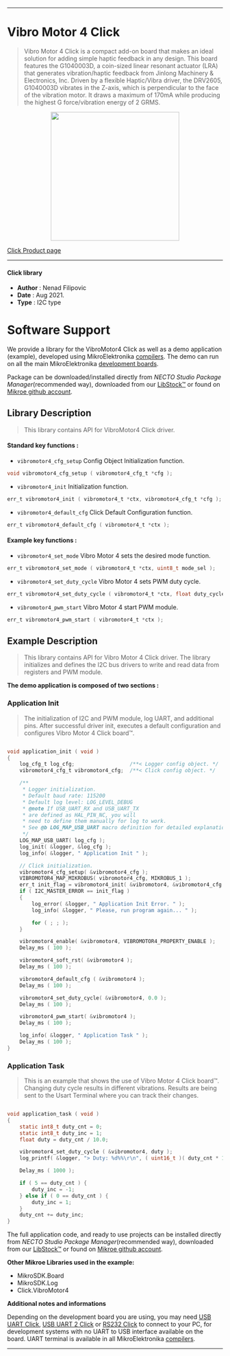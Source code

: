 
---
# Vibro Motor 4 Click

> Vibro Motor 4 Click is a compact add-on board that makes an ideal solution for adding simple haptic feedback in any design. This board features the G1040003D, a coin-sized linear resonant actuator (LRA) that generates vibration/haptic feedback from Jinlong Machinery & Electronics, Inc. Driven by a flexible Haptic/Vibra driver, the DRV2605, G1040003D vibrates in the Z-axis, which is perpendicular to the face of the vibration motor. It draws a maximum of 170mA while producing the highest G force/vibration energy of 2 GRMS.

<p align="center">
  <img src="https://download.mikroe.com/images/click_for_ide/vibromotor4_click.png" height=300px>
</p>

[Click Product page](https://www.mikroe.com/vibro-motor-4-click)

---


#### Click library

- **Author**        : Nenad Filipovic
- **Date**          : Aug 2021.
- **Type**          : I2C type


# Software Support

We provide a library for the VibroMotor4 Click
as well as a demo application (example), developed using MikroElektronika
[compilers](https://www.mikroe.com/necto-studio).
The demo can run on all the main MikroElektronika [development boards](https://www.mikroe.com/development-boards).

Package can be downloaded/installed directly from *NECTO Studio Package Manager*(recommended way), downloaded from our [LibStock&trade;](https://libstock.mikroe.com) or found on [Mikroe github account](https://github.com/MikroElektronika/mikrosdk_click_v2/tree/master/clicks).

## Library Description

> This library contains API for VibroMotor4 Click driver.

#### Standard key functions :

- `vibromotor4_cfg_setup` Config Object Initialization function.
```c
void vibromotor4_cfg_setup ( vibromotor4_cfg_t *cfg );
```

- `vibromotor4_init` Initialization function.
```c
err_t vibromotor4_init ( vibromotor4_t *ctx, vibromotor4_cfg_t *cfg );
```

- `vibromotor4_default_cfg` Click Default Configuration function.
```c
err_t vibromotor4_default_cfg ( vibromotor4_t *ctx );
```

#### Example key functions :

- `vibromotor4_set_mode` Vibro Motor 4 sets the desired mode function.
```c
err_t vibromotor4_set_mode ( vibromotor4_t *ctx, uint8_t mode_sel );
```

- `vibromotor4_set_duty_cycle` Vibro Motor 4 sets PWM duty cycle.
```c
err_t vibromotor4_set_duty_cycle ( vibromotor4_t *ctx, float duty_cycle );
```

- `vibromotor4_pwm_start` Vibro Motor 4 start PWM module.
```c
err_t vibromotor4_pwm_start ( vibromotor4_t *ctx );
```

## Example Description

> This library contains API for Vibro Motor 4 Click driver.
> The library initializes and defines the I2C bus drivers 
> to write and read data from registers and PWM module.

**The demo application is composed of two sections :**

### Application Init

> The initialization of I2C and PWM module, log UART, and additional pins. 
> After successful driver init, executes a default configuration
> and configures Vibro Motor 4 Click board™.

```c

void application_init ( void )
{
    log_cfg_t log_cfg;                  /**< Logger config object. */
    vibromotor4_cfg_t vibromotor4_cfg;  /**< Click config object. */

    /** 
     * Logger initialization.
     * Default baud rate: 115200
     * Default log level: LOG_LEVEL_DEBUG
     * @note If USB_UART_RX and USB_UART_TX 
     * are defined as HAL_PIN_NC, you will 
     * need to define them manually for log to work. 
     * See @b LOG_MAP_USB_UART macro definition for detailed explanation.
     */
    LOG_MAP_USB_UART( log_cfg );
    log_init( &logger, &log_cfg );
    log_info( &logger, " Application Init " );

    // Click initialization.
    vibromotor4_cfg_setup( &vibromotor4_cfg );
    VIBROMOTOR4_MAP_MIKROBUS( vibromotor4_cfg, MIKROBUS_1 );
    err_t init_flag = vibromotor4_init( &vibromotor4, &vibromotor4_cfg );
    if ( I2C_MASTER_ERROR == init_flag )
    {
        log_error( &logger, " Application Init Error. " );
        log_info( &logger, " Please, run program again... " );

        for ( ; ; );
    }

    vibromotor4_enable( &vibromotor4, VIBROMOTOR4_PROPERTY_ENABLE );
    Delay_ms ( 100 );

    vibromotor4_soft_rst( &vibromotor4 );
    Delay_ms ( 100 );

    vibromotor4_default_cfg ( &vibromotor4 );
    Delay_ms ( 100 );

    vibromotor4_set_duty_cycle( &vibromotor4, 0.0 );
    Delay_ms ( 100 );

    vibromotor4_pwm_start( &vibromotor4 );
    Delay_ms ( 100 );

    log_info( &logger, " Application Task " );
    Delay_ms ( 100 );
}

```

### Application Task

> This is an example that shows the use of Vibro Motor 4 Click board™.
> Changing duty cycle results in different vibrations.
> Results are being sent to the Usart Terminal where you can track their changes.

```c

void application_task ( void )
{
    static int8_t duty_cnt = 0;
    static int8_t duty_inc = 1;
    float duty = duty_cnt / 10.0;

    vibromotor4_set_duty_cycle ( &vibromotor4, duty );
    log_printf( &logger, "> Duty: %d%%\r\n", ( uint16_t )( duty_cnt * 10 ) );

    Delay_ms ( 1000 );

    if ( 5 == duty_cnt ) {
        duty_inc = -1;
    } else if ( 0 == duty_cnt ) {
        duty_inc = 1;
    }
    duty_cnt += duty_inc;
}

```

The full application code, and ready to use projects can be installed directly from *NECTO Studio Package Manager*(recommended way), downloaded from our [LibStock&trade;](https://libstock.mikroe.com) or found on [Mikroe github account](https://github.com/MikroElektronika/mikrosdk_click_v2/tree/master/clicks).

**Other Mikroe Libraries used in the example:**

- MikroSDK.Board
- MikroSDK.Log
- Click.VibroMotor4

**Additional notes and informations**

Depending on the development board you are using, you may need
[USB UART Click](https://www.mikroe.com/usb-uart-click),
[USB UART 2 Click](https://www.mikroe.com/usb-uart-2-click) or
[RS232 Click](https://www.mikroe.com/rs232-click) to connect to your PC, for
development systems with no UART to USB interface available on the board. UART
terminal is available in all MikroElektronika
[compilers](https://shop.mikroe.com/compilers).

---
